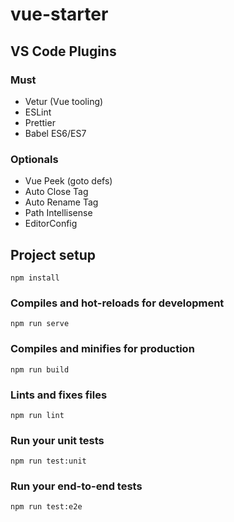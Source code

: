 # vue-starter

## VS Code Plugins

### Must
- Vetur (Vue tooling)
- ESLint
- Prettier
- Babel ES6/ES7

### Optionals
- Vue Peek (goto defs)
- Auto Close Tag
- Auto Rename Tag
- Path Intellisense
- EditorConfig


## Project setup
```
npm install
```

### Compiles and hot-reloads for development
```
npm run serve
```

### Compiles and minifies for production
```
npm run build
```

### Lints and fixes files
```
npm run lint
```

### Run your unit tests
```
npm run test:unit
```

### Run your end-to-end tests
```
npm run test:e2e
```
